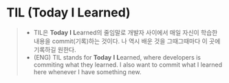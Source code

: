 # TIL (Today I Learned)

> - TIL은 **Today** **I** **L**earned의 줄임말로 개발자 사이에서 매일 자신이 학습한 내용을 commit(기록)하는 것이다. 나 역시 배운 것을 그때그때마다 이 곳에 기록하길 원한다. 
> - (ENG) TIL stands for **Today** **I** **L**earned, where developers is commiting what they learned. I also want to commit what I learned here whenever I have something new. 



